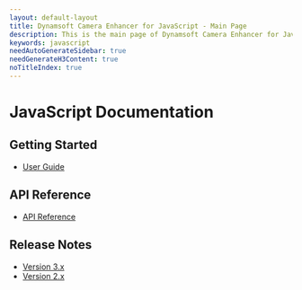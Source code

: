 ```yaml
---
layout: default-layout
title: Dynamsoft Camera Enhancer for JavaScript - Main Page
description: This is the main page of Dynamsoft Camera Enhancer for JavaScript Language.
keywords: javascript
needAutoGenerateSidebar: true
needGenerateH3Content: true
noTitleIndex: true
---
```


# JavaScript Documentation

## Getting Started

* [User Guide](user-guide/index.md)

## API Reference

* [API Reference](api-reference/index.md)

## Release Notes

* [Version 3.x](release-note/index.md)
* [Version 2.x](release-note/index.md)
